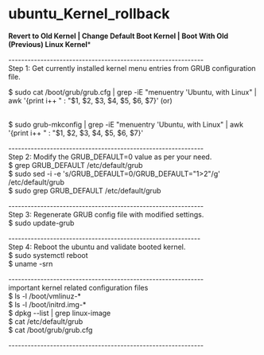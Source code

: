 # ubuntu_Kernel_rollback

******Revert to Old Kernel | Change Default Boot Kernel | Boot With Old (Previous) Linux Kernel*******

<p>-------------------------------------------------------------<br>
Step 1: Get currently installed kernel menu entries from GRUB configuration file.
<P>$ sudo cat /boot/grub/grub.cfg | grep -iE "menuentry 'Ubuntu, with Linux" | awk '{print i++ " : "$1, $2, $3, $4, $5, $6, $7}'
(or)</P><P><br>
$ sudo grub-mkconfig | grep -iE "menuentry 'Ubuntu, with Linux" | awk '{print i++ " : "$1, $2, $3, $4, $5, $6, $7}'</p>
</P>

<p>-------------------------------------------------------------<br>
Step 2: Modify the GRUB_DEFAULT=0 value as per your need.<br>
$ grep GRUB_DEFAULT /etc/default/grub<br>
$ sudo sed -i -e 's/GRUB_DEFAULT=0/GRUB_DEFAULT="1>2"/g' /etc/default/grub<br>
$ sudo grep GRUB_DEFAULT /etc/default/grub
</p
<p>-------------------------------------------------------------<br>
Step 3: Regenerate GRUB config file with modified settings.<br>
$ sudo update-grub<br>
</p>
<p>------------------------------------------------------------<br>
Step 4: Reboot the ubuntu and validate booted kernel.<br>
$ sudo systemctl reboot<br>
$ uname -srn<br>
</p>
<p>-------------------------------------------------------------<br>
important kernel related configuration files<br>
$ ls -l /boot/vmlinuz-*<br>
$ ls -l /boot/initrd.img-*<br>
$ dpkg --list | grep linux-image<br>
$ cat /etc/default/grub<br>
$ cat /boot/grub/grub.cfg<br>

-------------------------------------------------------------<br>
</p>
